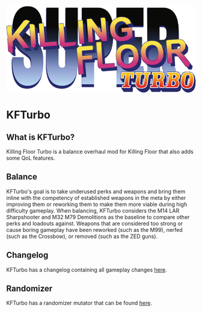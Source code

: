![](./readme/TurboSticker.png)

# KFTurbo

## What is KFTurbo?
Killing Floor Turbo is a balance overhaul mod for Killing Floor that also adds some QoL features.


## Balance
KFTurbo's goal is to take underused perks and weapons and bring them inline with the competency of established weapons in the meta by either improving them or reworking them to make them more viable during high difficulty gameplay. When balancing, KFTurbo considers the M14 LAR Sharpshooter and M32 M79 Demolitions as the baseline to compare other perks and loadouts against. Weapons that are considered too strong or cause boring gameplay have been reworked (such as the M99), nerfed (such as the Crossbow), or removed (such as the ZED guns).


## Changelog
KFTurbo has a changelog containing all gameplay changes [here](./changelog.md).


## Randomizer
KFTurbo has a randomizer mutator that can be found [here](https://github.com/KFPilot/KFTurboRandomizer).
